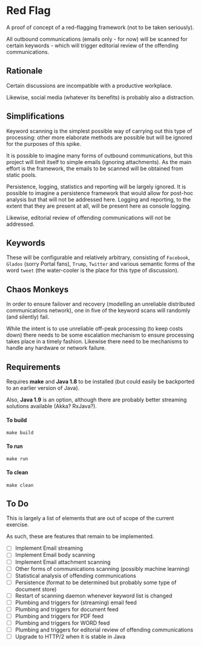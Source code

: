 # Red Flag

A proof of concept of a red-flagging framework (not to be taken seriously).

All outbound communications (emails only - for now) will be scanned for certain
keywords - which will trigger editorial review of the offending communications.

## Rationale

Certain discussions are incompatible with a productive workplace.

Likewise, social media (whatever its benefits) is probably also a distraction.

## Simplifications

Keyword scanning is the simplest possible way of carrying out this type of
processing: other more elaborate methods are possible but will be ignored
for the purposes of this spike.

It is possible to imagine many forms of outbound communications, but this
project will limit itself to simple emails (ignoring attachments). As the
main effort is the framework, the emails to be scanned will be obtained
from static pools.

Persistence, logging, statistics and reporting will be largely ignored. It
is possible to imagine a persistence framework that would allow for post-hoc
analysis but that will not be addressed here. Logging and reporting, to the
extent that they are present at all, will be present here as console logging.

Likewise, editorial review of offending communications will not be addressed.

## Keywords

These will be configurable and relatively arbitrary, consisting of `Facebook`,
`Glados` (sorry Portal fans), `Trump`, `Twitter` and various semantic forms of
the word `tweet` (the water-cooler is the place for this type of discussion).

## Chaos Monkeys

In order to ensure failover and recovery (modelling an unreliable distributed
communications network), one in five of the keyword scans will randomly (and
silently) fail.

While the intent is to use unreliable off-peak processing (to keep costs down)
there needs to be some escalation mechanism to ensure processing takes place in
a timely fashion. Likewise there need to be mechanisms to handle any hardware or
network failure.

## Requirements

Requires __make__ and __Java 1.8__ to be installed (but could easily be backported to an earlier version of Java).

Also, __Java 1.9__ is an option, although there are probably better streaming solutions available (Akka? RxJava?).

#### To build

    make build

#### To run

    make run

#### To clean

    make clean

## To Do

This is largely a list of elements that are out of scope of the current exercise.

As such, these are features that remain to be implemented.

- [ ] Implement Email streaming
- [ ] Implement Email body scanning
- [ ] Implement Email attachment scanning
- [ ] Other forms of communications scanning (possibly machine learning)
- [ ] Statistical analysis of offending communications
- [ ] Persistence (format to be determined but probably some type of document store)
- [ ] Restart of scanning daemon whenever keyword list is changed
- [ ] Plumbing and triggers for (streaming) email feed
- [ ] Plumbing and triggers for document feed
- [ ] Plumbing and triggers for PDF feed
- [ ] Plumbing and triggers for WORD feed
- [ ] Plumbing and triggers for editorial review of offending communications
- [ ] Upgrade to HTTP/2 when it is stable in Java
